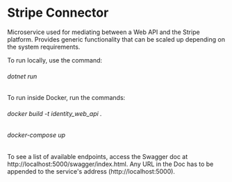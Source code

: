 # Stripe Connector

Microservice used for mediating between a Web API and the Stripe platform. Provides generic functionality that can be scaled up depending on the system requirements.

To run locally, use the command: 
###### dotnet run

To run inside Docker, run the commands:
###### docker build -t identity_web_api .
###### docker-compose up

To see a list of available endpoints, access the Swagger doc at http://localhost:5000/swagger/index.html. Any URL in the Doc has to be appended to the service's address (http://localhost:5000).
